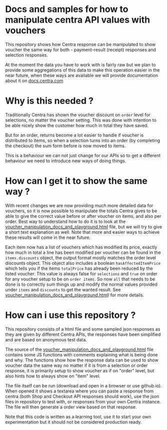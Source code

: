 # Docs and samples for how to manipulate centra API values with vouchers

This repository shows how Centra response can be manipulated to show voucher the same way for both - payment-result (receipt) responses and selection responses.  

At the moment the data you have to work with is fairly raw but we plan to provide some aggregations of this data to make this operation easier in the near future, when these ways are available we will provide documentation about it on [docs.centra.com](https://docs.centra.com/)

# Why is this needed ?
Traditionally Centra has shown the voucher discount on `order` level for selections, no matter the voucher setting. This was done with intention to be able nicely show the customer how much in total they have saved.

But for an order, returns become a lot easier to handle if voucher is distributed to items, so when a selection turns into an order (by completing the checkout) the sum form before is now moved to items.

This is a behaviour we can not just change for our APIs so to get a different behaviour we need to introduce new ways of doing things.

# How can I get it to show the same way ?
With recent changes we are now providing much more detailed data for vouchers, so it is now possible to manipulate the totals Centra gives to be able to give the correct value before or after voucher on items, and also per order. Best way to understand how to do it is to look at the [voucher_manipulation_docs_and_playground.html](voucher_manipulation_docs_and_playground.html) file, but we will try to give a short text explanation as well. Note that more and easier ways to achieve these results will come in the near future.

Each item now has a list of vouchers which has modified its price, exactly how much in total a line has been modified per voucher can be found in the `items.discounts` object, the output format mostly matches the order level discounts object. This object also includes a boolean `hasAffectedItemPrice` which tells you if the items `totalPrice` has already been reduced by the listed voucher. This value is always false for `selections` and `true` on order for any voucher setup to be on `order items`. So now `all` that needs to be done is to correctly sum things up and modify the normal values provided under `items` and `discounts` to get the wanted result. See [voucher_manipulation_docs_and_playground.html](voucher_manipulation_docs_and_playground.html)l for more details.

# How can i use this repository ?
This repository consists of a html file and some sampled json responses as they are given by different Centra APIs, the responses have been simplified and are based on anonymous test data.

The source of the [voucher_manipulation_docs_and_playground.html](voucher_manipulation_docs_and_playground.html) file contains some JS functions with comments explaining what is being done and why. The functions show how the response data can be used to show voucher data the same way no matter if it is from a selection or order response, it is primarily setup to show voucher as if on "order" level, but also hints how to always show on "item" level.

The file itself can be run (download and open in a browser or use github.io). When opened it shows a textarea where you can paste a response from centra (both Shop and Checkout API responses should work), use the json files in repository to test with, or responses from your own Centra instance. The file will then generate a order view based on that response.

Note that this code is written as a learning tool, use it to start your own experimentation but it should not be considered production ready. 
